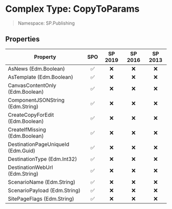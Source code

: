 # Complex Type: CopyToParams

> Namespace: SP.Publishing

## Properties

Property | SPO | SP 2019 | SP 2016 | SP 2013
----------|:---:|:-------:|:-------:|:-------:
AsNews (Edm.Boolean) | ✅ | ❌ | ❌ | ❌
AsTemplate (Edm.Boolean) | ✅ | ❌ | ❌ | ❌
CanvasContentOnly (Edm.Boolean) | ✅ | ❌ | ❌ | ❌
ComponentJSONString (Edm.String) | ✅ | ❌ | ❌ | ❌
CreateCopyForEdit (Edm.Boolean) | ✅ | ❌ | ❌ | ❌
CreateIfMissing (Edm.Boolean) | ✅ | ❌ | ❌ | ❌
DestinationPageUniqueId (Edm.Guid) | ✅ | ❌ | ❌ | ❌
DestinationType (Edm.Int32) | ✅ | ❌ | ❌ | ❌
DestinationWebUrl (Edm.String) | ✅ | ❌ | ❌ | ❌
ScenarioName (Edm.String) | ✅ | ❌ | ❌ | ❌
ScenarioPayload (Edm.String) | ✅ | ❌ | ❌ | ❌
SitePageFlags (Edm.String) | ✅ | ❌ | ❌ | ❌